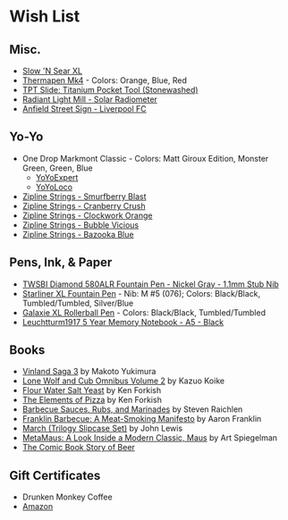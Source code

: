 # Wish List

## Misc.
* [Slow 'N Sear XL](https://abcbarbecue.com/product/slow-n-sear-xl/)
* [Thermapen Mk4](https://www.thermoworks.com/Thermapen-Mk4) - Colors: Orange, Blue, Red
* [TPT Slide: Titanium Pocket Tool (Stonewashed)](https://bigidesign.com/collections/pocket-tools/products/titanium-pocket-tool-slide)
* [Radiant Light Mill - Solar Radiometer](http://www.thinkgeek.com/product/jjrm/?cpg=edm_101106875)
* [Anfield Street Sign - Liverpool FC](http://a.co/66FpduP)

## Yo-Yo
* One Drop Markmont Classic - Colors: Matt Giroux Edition, Monster Green, Green, Blue
  * [YoYoExpert](https://shop.yoyoexpert.com/collections/one-drop-yoyos/products/one-drop-markmont-classic-yoyo)
  * [YoYoLoco](https://yoyoloco.com/collections/one-drop/products/onedrop-markmont-classic-yoyo)
* [Zipline Strings - Smurfberry Blast](https://ziplinestrings.bigcartel.com/product/smurfberry-blast-slushy-edition)
* [Zipline Strings - Cranberry Crush](https://ziplinestrings.bigcartel.com/product/blood-orange-slushy-edition)
* [Zipline Strings - Clockwork Orange](https://ziplinestrings.bigcartel.com/product/clockwork-orange)
* [Zipline Strings - Bubble Vicious](https://ziplinestrings.bigcartel.com/product/bubble-vicious-v2-0-signature-edition)
* [Zipline Strings - Bazooka Blue](https://ziplinestrings.bigcartel.com/product/bazooka-blue)


## Pens, Ink, & Paper
* [TWSBI Diamond 580ALR Fountain Pen - Nickel Gray - 1.1mm Stub Nib](https://www.gouletpens.com/products/twsbi-diamond-580alr-fountain-pen-nickel-gray?variant=12830902222891)
* [Starliner XL Fountain Pen](http://karaskustoms.com/reaktor-line/starliner-xl.html) - Nib: M #5 (076); Colors: Black/Black, Tumbled/Tumbled, Silver/Blue
* [Galaxie XL Rollerball Pen](http://karaskustoms.com/reaktor-line/galaxie-xl.html) - Colors: Black/Black, Tumbled/Tumbled
* [Leuchtturm1917 5 Year Memory Notebook - A5 - Black](https://www.gouletpens.com/leuchtturm1917-some-lines-a-day-5-year-memory-notebook-a5-black/p/LT-343552)

## Books
* [Vinland Saga 3](http://a.co/d/iEHushD) by Makoto Yukimura
* [Lone Wolf and Cub Omnibus Volume 2](http://a.co/d/1tIaSqj) by Kazuo Koike
* [Flour Water Salt Yeast](http://a.co/1BA3DfE) by Ken Forkish
* [The Elements of Pizza](http://a.co/ffp59kb) by Ken Forkish
* [Barbecue Sauces, Rubs, and Marinades](http://a.co/d/i5jOZv7) by Steven Raichlen
* [Franklin Barbecue: A Meat-Smoking Manifesto](http://a.co/d/9TE8NDS ) by Aaron Franklin
* [March (Trilogy Slipcase Set)](http://a.co/hM27i8d) by John Lewis
* [MetaMaus: A Look Inside a Modern Classic, Maus](http://a.co/9fPPbio) by Art Spiegelman
* [The Comic Book Story of Beer](http://a.co/goBCn4w)

## Gift Certificates
* Drunken Monkey Coffee
* [Amazon](http://www.amazon.com/gp/product/B00067L6TQ/ref=topnav_giftcert_gw)
